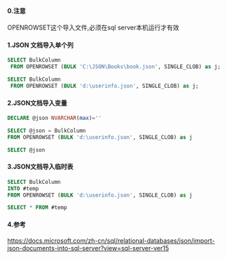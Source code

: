#### 0.注意

OPENROWSET这个导入文件,必须在sql server本机运行才有效



#### 1.JSON 文档导入单个列

```sql
SELECT BulkColumn
 FROM OPENROWSET (BULK 'C:\JSON\Books\book.json', SINGLE_CLOB) as j;
```

```sql
SELECT BulkColumn
 FROM OPENROWSET (BULK 'd:\userinfo.json', SINGLE_CLOB) as j;
```



#### 2.JSON文档导入变量

```sql
DECLARE @json NVARCHAR(max)=''

SELECT @json = BulkColumn
FROM OPENROWSET (BULK 'd:\userinfo.json', SINGLE_CLOB) as j

SELECT @json
```



#### 3.JSON文档导入临时表

```sql
SELECT BulkColumn
INTO #temp 
FROM OPENROWSET (BULK 'd:\userinfo.json', SINGLE_CLOB) as j

SELECT * FROM #temp
```



#### 4.参考

https://docs.microsoft.com/zh-cn/sql/relational-databases/json/import-json-documents-into-sql-server?view=sql-server-ver15

